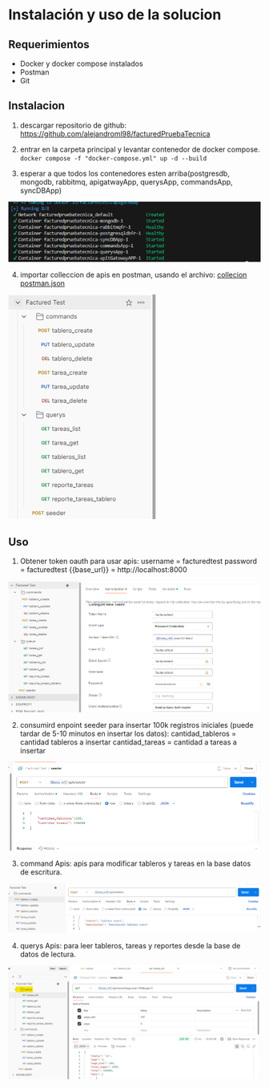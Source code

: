 # Instalación y uso de la solucion

## Requerimientos
- Docker y docker compose instalados
- Postman
- Git

## Instalacion
1. descargar repositorio de github: https://github.com/alejandroml98/facturedPruebaTecnica
2. entrar en la carpeta principal y levantar contenedor de docker compose.
`docker compose -f "docker-compose.yml" up -d --build`

3. esperar a que todos los contenedores esten arriba(postgresdb, mongodb, rabbitmq, apigatwayApp, querysApp, commandsApp, syncDBApp)

![contenedores_arriba](../images/conenedores_arriba.png)

4. importar colleccion de apis en postman, usando el archivo: [collecion postman.json
](Factured%20Test.postman_collection.json)

![collecion_postman](../images/colleccion_postman.png)

## Uso

1. Obtener token oauth para usar apis:
username = facturedtest
password = facturedtest
{{base_url}} = http://localhost:8000

![configuracion_oauth](../images/configuracion_oauth.png)

2. consumird enpoint seeder para insertar 100k registros iniciales (puede tardar de 5-10 minutos en insertar los datos):
cantidad_tableros = cantidad tableros a insertar
cantidad_tareas = cantidad a tareas a insertar

![seeder](../images/seeder.png)


3. command Apis: apis para modificar tableros y tareas en la base datos de escritura.

![commands_apis](../images/commands_apis.png)

4. querys Apis: para leer tableros, tareas y reportes desde la base de datos de lectura.

![querys_apis](../images/querys_apis.png)